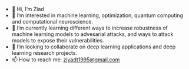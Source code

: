 - 👋 Hi, I’m Ziad
- 👀 I’m interested in machine learning, optimization, quantum computing and computational neuroscience. 
- 🌱 I’m currently learning different ways to increase robustness of machine learning models to advesarial attacks, and ways to attack models to expose their vulnerabilities.
- 💞️ I’m looking to collaborate on deep learning applications and deep learning research projects.
- 📫 How to reach me: ziyadt1995@gmail.com

<!---
ziyadt1995/ziyadt1995 is a ✨ special ✨ repository because its `README.md` (this file) appears on your GitHub profile.
You can click the Preview link to take a look at your changes.
--->
